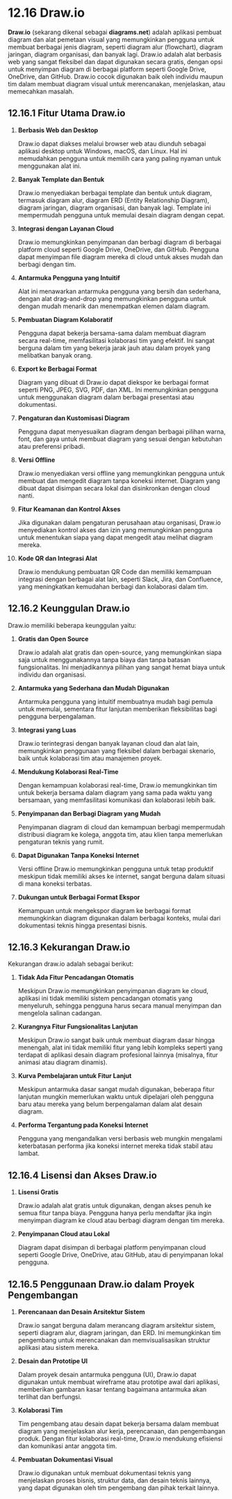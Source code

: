 # 12.16 **Draw.io**

**Draw.io** (sekarang dikenal sebagai **diagrams.net**) adalah aplikasi pembuat diagram dan alat pemetaan visual yang memungkinkan pengguna untuk membuat berbagai jenis diagram, seperti diagram alur (flowchart), diagram jaringan, diagram organisasi, dan banyak lagi. Draw.io adalah alat berbasis web yang sangat fleksibel dan dapat digunakan secara gratis, dengan opsi untuk menyimpan diagram di berbagai platform seperti Google Drive, OneDrive, dan GitHub. Draw.io cocok digunakan baik oleh individu maupun tim dalam membuat diagram visual untuk merencanakan, menjelaskan, atau memecahkan masalah.

## **12.16.1 Fitur Utama Draw.io**

1. **Berbasis Web dan Desktop**
    
    Draw.io dapat diakses melalui browser web atau diunduh sebagai aplikasi desktop untuk Windows, macOS, dan Linux. Hal ini memudahkan pengguna untuk memilih cara yang paling nyaman untuk menggunakan alat ini.
    
2. **Banyak Template dan Bentuk**
    
    Draw.io menyediakan berbagai template dan bentuk untuk diagram, termasuk diagram alur, diagram ERD (Entity Relationship Diagram), diagram jaringan, diagram organisasi, dan banyak lagi. Template ini mempermudah pengguna untuk memulai desain diagram dengan cepat.
    
3. **Integrasi dengan Layanan Cloud**
    
    Draw.io memungkinkan penyimpanan dan berbagi diagram di berbagai platform cloud seperti Google Drive, OneDrive, dan GitHub. Pengguna dapat menyimpan file diagram mereka di cloud untuk akses mudah dan berbagi dengan tim.
    
4. **Antarmuka Pengguna yang Intuitif**
    
    Alat ini menawarkan antarmuka pengguna yang bersih dan sederhana, dengan alat drag-and-drop yang memungkinkan pengguna untuk dengan mudah menarik dan menempatkan elemen dalam diagram.
    
5. **Pembuatan Diagram Kolaboratif**
    
    Pengguna dapat bekerja bersama-sama dalam membuat diagram secara real-time, memfasilitasi kolaborasi tim yang efektif. Ini sangat berguna dalam tim yang bekerja jarak jauh atau dalam proyek yang melibatkan banyak orang.
    
6. **Export ke Berbagai Format**
    
    Diagram yang dibuat di Draw.io dapat diekspor ke berbagai format seperti PNG, JPEG, SVG, PDF, dan XML. Ini memungkinkan pengguna untuk menggunakan diagram dalam berbagai presentasi atau dokumentasi.
    
7. **Pengaturan dan Kustomisasi Diagram**
    
    Pengguna dapat menyesuaikan diagram dengan berbagai pilihan warna, font, dan gaya untuk membuat diagram yang sesuai dengan kebutuhan atau preferensi pribadi.
    
8. **Versi Offline**
    
    Draw.io menyediakan versi offline yang memungkinkan pengguna untuk membuat dan mengedit diagram tanpa koneksi internet. Diagram yang dibuat dapat disimpan secara lokal dan disinkronkan dengan cloud nanti.
    
9. **Fitur Keamanan dan Kontrol Akses**
    
    Jika digunakan dalam pengaturan perusahaan atau organisasi, Draw.io menyediakan kontrol akses dan izin yang memungkinkan pengguna untuk menentukan siapa yang dapat mengedit atau melihat diagram mereka.
    
10. **Kode QR dan Integrasi Alat**
    
    Draw.io mendukung pembuatan QR Code dan memiliki kemampuan integrasi dengan berbagai alat lain, seperti Slack, Jira, dan Confluence, yang meningkatkan kemudahan berbagi dan kolaborasi dalam tim.

## **12.16.2 Keunggulan Draw.io**

Draw.io memiliki beberapa keunggulan yaitu:

1. **Gratis dan Open Source**
    
    Draw.io adalah alat gratis dan open-source, yang memungkinkan siapa saja untuk menggunakannya tanpa biaya dan tanpa batasan fungsionalitas. Ini menjadikannya pilihan yang sangat hemat biaya untuk individu dan organisasi.
    
2. **Antarmuka yang Sederhana dan Mudah Digunakan**
    
    Antarmuka pengguna yang intuitif membuatnya mudah bagi pemula untuk memulai, sementara fitur lanjutan memberikan fleksibilitas bagi pengguna berpengalaman.
    
3. **Integrasi yang Luas**
    
    Draw.io terintegrasi dengan banyak layanan cloud dan alat lain, memungkinkan penggunaan yang fleksibel dalam berbagai skenario, baik untuk kolaborasi tim atau manajemen proyek.
    
4. **Mendukung Kolaborasi Real-Time**
    
    Dengan kemampuan kolaborasi real-time, Draw.io memungkinkan tim untuk bekerja bersama dalam diagram yang sama pada waktu yang bersamaan, yang memfasilitasi komunikasi dan kolaborasi lebih baik.
    
5. **Penyimpanan dan Berbagi Diagram yang Mudah**
    
    Penyimpanan diagram di cloud dan kemampuan berbagi mempermudah distribusi diagram ke kolega, anggota tim, atau klien tanpa memerlukan pengaturan teknis yang rumit.
    
6. **Dapat Digunakan Tanpa Koneksi Internet**
    
    Versi offline Draw.io memungkinkan pengguna untuk tetap produktif meskipun tidak memiliki akses ke internet, sangat berguna dalam situasi di mana koneksi terbatas.
    
7. **Dukungan untuk Berbagai Format Ekspor**
    
    Kemampuan untuk mengekspor diagram ke berbagai format memungkinkan diagram digunakan dalam berbagai konteks, mulai dari dokumentasi teknis hingga presentasi bisnis.

## **12.16.3 Kekurangan Draw.io**

Kekurangan draw.io adalah sebagai berikut:

1. **Tidak Ada Fitur Pencadangan Otomatis**
    
    Meskipun Draw.io memungkinkan penyimpanan diagram ke cloud, aplikasi ini tidak memiliki sistem pencadangan otomatis yang menyeluruh, sehingga pengguna harus secara manual menyimpan dan mengelola salinan cadangan.
    
2. **Kurangnya Fitur Fungsionalitas Lanjutan**
    
    Meskipun Draw.io sangat baik untuk membuat diagram dasar hingga menengah, alat ini tidak memiliki fitur yang lebih kompleks seperti yang terdapat di aplikasi desain diagram profesional lainnya (misalnya, fitur animasi atau diagram dinamis).
    
3. **Kurva Pembelajaran untuk Fitur Lanjut**
    
    Meskipun antarmuka dasar sangat mudah digunakan, beberapa fitur lanjutan mungkin memerlukan waktu untuk dipelajari oleh pengguna baru atau mereka yang belum berpengalaman dalam alat desain diagram.
    
4. **Performa Tergantung pada Koneksi Internet**
    
    Pengguna yang mengandalkan versi berbasis web mungkin mengalami keterbatasan performa jika koneksi internet mereka tidak stabil atau lambat.
    
## **12.16.4 Lisensi dan Akses Draw.io**

1. **Lisensi Gratis**
    
    Draw.io adalah alat gratis untuk digunakan, dengan akses penuh ke semua fitur tanpa biaya. Pengguna hanya perlu mendaftar jika ingin menyimpan diagram ke cloud atau berbagi diagram dengan tim mereka.
    
2. **Penyimpanan Cloud atau Lokal**
    
    Diagram dapat disimpan di berbagai platform penyimpanan cloud seperti Google Drive, OneDrive, atau GitHub, atau di penyimpanan lokal pengguna.

## **12.16.5 Penggunaan Draw.io dalam Proyek Pengembangan**

1. **Perencanaan dan Desain Arsitektur Sistem**
    
    Draw.io sangat berguna dalam merancang diagram arsitektur sistem, seperti diagram alur, diagram jaringan, dan ERD. Ini memungkinkan tim pengembang untuk merencanakan dan memvisualisasikan struktur aplikasi atau sistem mereka.
    
2. **Desain dan Prototipe UI**
    
    Dalam proyek desain antarmuka pengguna (UI), Draw.io dapat digunakan untuk membuat wireframe atau prototipe awal dari aplikasi, memberikan gambaran kasar tentang bagaimana antarmuka akan terlihat dan berfungsi.
    
3. **Kolaborasi Tim**
    
    Tim pengembang atau desain dapat bekerja bersama dalam membuat diagram yang menjelaskan alur kerja, perencanaan, dan pengembangan produk. Dengan fitur kolaborasi real-time, Draw.io mendukung efisiensi dan komunikasi antar anggota tim.
    
4. **Pembuatan Dokumentasi Visual**
    
    Draw.io digunakan untuk membuat dokumentasi teknis yang menjelaskan proses bisnis, struktur data, dan desain teknis lainnya, yang dapat digunakan oleh tim pengembang dan pihak terkait lainnya.
